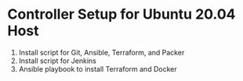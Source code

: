 # Controller Setup for Ubuntu 20.04 Host
1. Install script for Git, Ansible, Terraform, and Packer
2. Install script for Jenkins
3. Ansible playbook to install Terraform and Docker
